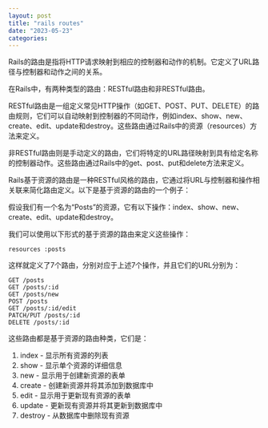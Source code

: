 ```yaml
---
layout: post
title: "rails routes"
date: "2023-05-23"
categories: 
---
```

<div class="md md_doc_content" id="code_1684811092835_1">
<p>Rails的路由是指将HTTP请求映射到相应的控制器和动作的机制。它定义了URL路径与控制器和动作之间的关系。</p>

<p>在Rails中，有两种类型的路由：RESTful路由和非RESTful路由。</p>

<p>RESTful路由是一组定义常见HTTP操作（如GET、POST、PUT、DELETE）的路由规则，它们可以自动映射到控制器的不同动作，例如index、show、new、create、edit、update和destroy。这些路由通过Rails中的资源（resources）方法来定义。</p>

<p>非RESTful路由则是手动定义的路由，它们将特定的URL路径映射到具有给定名称的控制器动作。这些路由通过Rails中的get、post、put和delete方法来定义。</p>

<div class="md md_doc_content" id="code_1684749211288_3">
<p>Rails基于资源的路由是一种RESTful风格的路由，它通过将URL与控制器和操作相关联来简化路由定义。以下是基于资源的路由的一个例子：</p>

<p>假设我们有一个名为&ldquo;Posts&rdquo;的资源，它有以下操作：index、show、new、create、edit、update和destroy。</p>

<p>我们可以使用以下形式的基于资源的路由来定义这些操作：</p>

<pre>
<code>resources :posts</code></pre>

<p>这样就定义了7个路由，分别对应于上述7个操作，并且它们的URL分别为：</p>

<pre>
<code>GET /posts
GET /posts/:id
GET /posts/new
POST /posts
GET /posts/:id/edit
PATCH/PUT /posts/:id
DELETE /posts/:id</code></pre>

<p>这些路由都是基于资源的路由种类，它们是：</p>

<ol>
	<li>index - 显示所有资源的列表</li>
	<li>show - 显示单个资源的详细信息</li>
	<li>new - 显示用于创建新资源的表单</li>
	<li>create - 创建新资源并将其添加到数据库中</li>
	<li>edit - 显示用于更新现有资源的表单</li>
	<li>update - 更新现有资源并将其更新到数据库中</li>
	<li>destroy - 从数据库中删除现有资源</li>
</ol>
</div>
</div>

